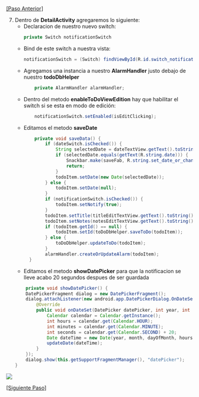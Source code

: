 [\[Paso Anterior\]](03_layout.md)


7. Dentro de **DetailActivity** agregaremos lo siguiente:
    - Declaracion de nuestro nuevo switch:
        ```java 
        private Switch notificationSwitch
        ```
    - Bind de este switch a nuestra vista:
        ```java 
        notificationSwitch = (Switch) findViewById(R.id.switch_notification);
        ```
    - Agregamos una instancia a nuestro **AlarmHandler** justo debajo de nuestro **todoDbHelper**
        ```java
            private AlarmHandler alarmHandler;
        ```
    - Dentro del metodo **enableToDoViewEdition** hay que habilitar el switch si se esta en modo de edición: 
        ```java
            notificationSwitch.setEnabled(isEditClicking);
        ```
    - Editamos el metodo **saveDate**
        ```java
            private void saveData() {
                if (dateSwitch.isChecked()) {
                    String selectedDate = dateTextView.getText().toString();
                    if (selectedDate.equals(getText(R.string.date))) {
                        Snackbar.make(saveFab, R.string.set_date_or_change_switch_message, Snackbar.LENGTH_LONG);
                        return;
                    }
                    todoItem.setDate(new Date(selectedDate));
                } else {
                    todoItem.setDate(null);
                }
                if (notificationSwitch.isChecked()) {
                    todoItem.setNotify(true);
                }
                todoItem.setTitle(titleEditTextView.getText().toString());
                todoItem.setNotes(notesEditTextView.getText().toString());
                if (todoItem.getId() == null) {
                    todoItem.setId(toDoDbHelper.saveToDo(todoItem));
                } else {
                    toDoDbHelper.updateToDo(todoItem);
                }
                alarmHandler.createOrUpdateAlarm(todoItem);
          }
        ```
    - Editamos el metodo **showDatePicker** para que la notificacion se lleve acabo 20 segundos despues de ser guardada
    ```java
        private void showDatePicker() {
        DatePickerFragment dialog = new DatePickerFragment();
        dialog.attachListener(new android.app.DatePickerDialog.OnDateSetListener() {
            @Override
            public void onDateSet(DatePicker datePicker, int year, int month, int dayOfMonth) {
                Calendar calendar = Calendar.getInstance();
                int hours = calendar.get(Calendar.HOUR);
                int minutes = calendar.get(Calendar.MINUTE);
                int seconds = calendar.get(Calendar.SECOND) + 20;
                Date dateTime = new Date(year, month, dayOfMonth, hours, minutes, seconds);
                updateDate(dateTime);
            }
        });
        dialog.show(this.getSupportFragmentManager(), "datePicker");
    }
    ```
<img src="http://image.prntscr.com/image/aef062f0d8af41ef8ae03e94c4b753a1.png"/>
 


[\[Siguiente Paso\]](05_MainActivity.md)
